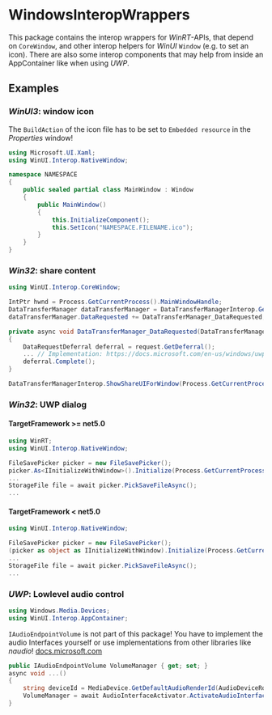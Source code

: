 # WindowsInteropWrappers
This package contains the interop wrappers for *WinRT*-APIs, that depend on `CoreWindow`, and other interop helpers for *WinUI* `Window` (e.g. to set an icon).
There are also some interop components that may help from inside an AppContainer like when using *UWP*.

## Examples
### *WinUI3*: window icon
The `BuildAction` of the icon file has to be set to `Embedded resource` in the *Properties* window!
```csharp
using Microsoft.UI.Xaml;
using WinUI.Interop.NativeWindow;

namespace NAMESPACE
{
    public sealed partial class MainWindow : Window
    {
        public MainWindow()
        {
            this.InitializeComponent();
            this.SetIcon("NAMESPACE.FILENAME.ico");
        }
    }
}
```

### *Win32*: share content
```csharp
using WinUI.Interop.CoreWindow;
```
```csharp
IntPtr hwnd = Process.GetCurrentProcess().MainWindowHandle;
DataTransferManager dataTransferManager = DataTransferManagerInterop.GetForWindow(hwnd);
dataTransferManager.DataRequested += DataTransferManager_DataRequested;
```
```csharp
private async void DataTransferManager_DataRequested(DataTransferManager sender, DataRequestedEventArgs args)
{
    DataRequestDeferral deferral = request.GetDeferral();
    ... // Implementation: https://docs.microsoft.com/en-us/windows/uwp/app-to-app/share-data
    deferral.Complete();
}
```
```csharp
DataTransferManagerInterop.ShowShareUIForWindow(Process.GetCurrentProcess().MainWindowHandle);
```

### *Win32*: UWP dialog
#### TargetFramework >= net5.0
```csharp
using WinRT;
using WinUI.Interop.NativeWindow;
```
```csharp
FileSavePicker picker = new FileSavePicker();
picker.As<IInitializeWithWindow>().Initialize(Process.GetCurrentProcess().MainWindowHandle);
...
StorageFile file = await picker.PickSaveFileAsync();
...
```
#### TargetFramework < net5.0
```csharp
using WinUI.Interop.NativeWindow;
```
```csharp
FileSavePicker picker = new FileSavePicker();
(picker as object as IInitializeWithWindow).Initialize(Process.GetCurrentProcess().MainWindowHandle);
...
StorageFile file = await picker.PickSaveFileAsync();
...
```

### *UWP*: Lowlevel audio control
```csharp
using Windows.Media.Devices;
using WinUI.Interop.AppContainer;
```
`IAudioEndpointVolume` is not part of this package! You have to implement the audio Interfaces yourself or use implementations from other libraries like *naudio*! [docs.microsoft.com](https://docs.microsoft.com/en-us/windows/win32/api/_coreaudio/)
```csharp
public IAudioEndpointVolume VolumeManager { get; set; }
async void ...()
{
    string deviceId = MediaDevice.GetDefaultAudioRenderId(AudioDeviceRole.Default);
    VolumeManager = await AudioInterfaceActivator.ActivateAudioInterfaceAsync<IAudioEndpointVolume>(deviceId);
}
```

